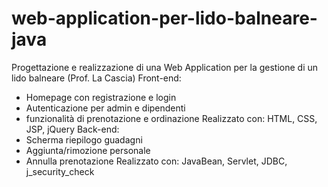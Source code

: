 # web-application-per-lido-balneare-java

Progettazione e realizzazione di una Web Application per la gestione di un lido balneare (Prof. La Cascia)
Front-end: 
 - Homepage con registrazione e login
 - Autenticazione per admin e dipendenti
 - funzionalità di prenotazione e ordinazione
Realizzato con: HTML, CSS, JSP, jQuery
Back-end:
 - Scherma riepilogo guadagni
 - Aggiunta/rimozione personale
 - Annulla prenotazione
Realizzato con: JavaBean, Servlet, JDBC, j_security_check
